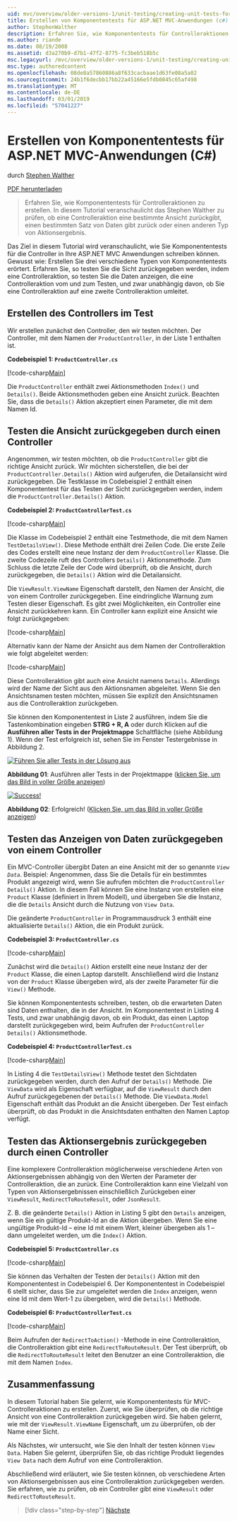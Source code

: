 ```yaml
---
uid: mvc/overview/older-versions-1/unit-testing/creating-unit-tests-for-asp-net-mvc-applications-cs
title: Erstellen von Komponententests für ASP.NET MVC-Anwendungen (c#) | Microsoft-Dokumentation
author: StephenWalther
description: Erfahren Sie, wie Komponententests für Controlleraktionen zu erstellen. In diesem Tutorial veranschaulicht das Stephen Walther zu prüfen, ob eine Controlleraktion eine geben zurückgegeben...
ms.author: riande
ms.date: 08/19/2008
ms.assetid: d3a270b9-d7b1-47f2-8775-fc3beb518b5c
msc.legacyurl: /mvc/overview/older-versions-1/unit-testing/creating-unit-tests-for-asp-net-mvc-applications-cs
msc.type: authoredcontent
ms.openlocfilehash: 08de8a57860886a8f633cacbaae1d63fe08a5a02
ms.sourcegitcommit: 24b1f6decbb17bb22a45166e5fdb0845c65af498
ms.translationtype: MT
ms.contentlocale: de-DE
ms.lasthandoff: 03/01/2019
ms.locfileid: "57041227"
---
```

<a name="creating-unit-tests-for-aspnet-mvc-applications-c"></a>Erstellen von Komponententests für ASP.NET MVC-Anwendungen (C#)
====================
durch [Stephen Walther](https://github.com/StephenWalther)

[PDF herunterladen](http://download.microsoft.com/download/8/4/8/84843d8d-1575-426c-bcb5-9d0c42e51416/ASPNET_MVC_Tutorial_07_CS.pdf)

> Erfahren Sie, wie Komponententests für Controlleraktionen zu erstellen. In diesem Tutorial veranschaulicht das Stephen Walther zu prüfen, ob eine Controlleraktion eine bestimmte Ansicht zurückgibt, einen bestimmten Satz von Daten gibt zurück oder einen anderen Typ von Aktionsergebnis.


Das Ziel in diesem Tutorial wird veranschaulicht, wie Sie Komponententests für die Controller in Ihre ASP.NET MVC Anwendungen schreiben können. Gewusst wie: Erstellen Sie drei verschiedene Typen von Komponententests erörtert. Erfahren Sie, so testen Sie die Sicht zurückgegeben werden, indem eine Controlleraktion, so testen Sie die Daten anzeigen, die eine Controlleraktion vom und zum Testen, und zwar unabhängig davon, ob Sie eine Controlleraktion auf eine zweite Controlleraktion umleitet.

## <a name="creating-the-controller-under-test"></a>Erstellen des Controllers im Test

Wir erstellen zunächst den Controller, den wir testen möchten. Der Controller, mit dem Namen der `ProductController`, in der Liste 1 enthalten ist.

**Codebeispiel 1: `ProductController.cs`**

[!code-csharp[Main](creating-unit-tests-for-asp-net-mvc-applications-cs/samples/sample1.cs)]

Die `ProductController` enthält zwei Aktionsmethoden `Index()` und `Details()`. Beide Aktionsmethoden geben eine Ansicht zurück. Beachten Sie, dass die `Details()` Aktion akzeptiert einen Parameter, die mit dem Namen Id.

## <a name="testing-the-view-returned-by-a-controller"></a>Testen die Ansicht zurückgegeben durch einen Controller

Angenommen, wir testen möchten, ob die `ProductController` gibt die richtige Ansicht zurück. Wir möchten sicherstellen, die bei der `ProductController.Details()` Aktion wird aufgerufen, die Detailansicht wird zurückgegeben. Die Testklasse im Codebeispiel 2 enthält einen Komponententest für das Testen der Sicht zurückgegeben werden, indem die `ProductController.Details()` Aktion.

**Codebeispiel 2: `ProductControllerTest.cs`**

[!code-csharp[Main](creating-unit-tests-for-asp-net-mvc-applications-cs/samples/sample2.cs)]

Die Klasse im Codebeispiel 2 enthält eine Testmethode, die mit dem Namen `TestDetailsView()`. Diese Methode enthält drei Zeilen Code. Die erste Zeile des Codes erstellt eine neue Instanz der dem `ProductController` Klasse. Die zweite Codezeile ruft des Controllers `Details()` Aktionsmethode. Zum Schluss die letzte Zeile der Code wird überprüft, ob die Ansicht, durch zurückgegeben, die `Details()` Aktion wird die Detailansicht.

Die `ViewResult.ViewName` Eigenschaft darstellt, den Namen der Ansicht, die von einem Controller zurückgegeben. Eine eindringliche Warnung zum Testen dieser Eigenschaft. Es gibt zwei Möglichkeiten, ein Controller eine Ansicht zurückkehren kann. Ein Controller kann explizit eine Ansicht wie folgt zurückgegeben:

[!code-csharp[Main](creating-unit-tests-for-asp-net-mvc-applications-cs/samples/sample3.cs)]

Alternativ kann der Name der Ansicht aus dem Namen der Controlleraktion wie folgt abgeleitet werden:

[!code-csharp[Main](creating-unit-tests-for-asp-net-mvc-applications-cs/samples/sample4.cs)]

Diese Controlleraktion gibt auch eine Ansicht namens `Details`. Allerdings wird der Name der Sicht aus den Aktionsnamen abgeleitet. Wenn Sie den Ansichtsnamen testen möchten, müssen Sie explizit den Ansichtsnamen aus die Controlleraktion zurückgeben.

Sie können den Komponententest in Liste 2 ausführen, indem Sie die Tastenkombination eingeben **STRG + R, A** oder durch Klicken auf die **Ausführen aller Tests in der Projektmappe** Schaltfläche (siehe Abbildung 1). Wenn der Test erfolgreich ist, sehen Sie im Fenster Testergebnisse in Abbildung 2.


[![Führen Sie aller Tests in der Lösung aus](creating-unit-tests-for-asp-net-mvc-applications-cs/_static/image2.png)](creating-unit-tests-for-asp-net-mvc-applications-cs/_static/image1.png)

**Abbildung 01**: Ausführen aller Tests in der Projektmappe ([klicken Sie, um das Bild in voller Größe anzeigen](creating-unit-tests-for-asp-net-mvc-applications-cs/_static/image3.png))


[![Success!](creating-unit-tests-for-asp-net-mvc-applications-cs/_static/image5.png)](creating-unit-tests-for-asp-net-mvc-applications-cs/_static/image4.png)

**Abbildung 02**: Erfolgreich! ([Klicken Sie, um das Bild in voller Größe anzeigen](creating-unit-tests-for-asp-net-mvc-applications-cs/_static/image6.png))


## <a name="testing-the-view-data-returned-by-a-controller"></a>Testen das Anzeigen von Daten zurückgegeben von einem Controller

Ein MVC-Controller übergibt Daten an eine Ansicht mit der so genannte *`View Data`*. Beispiel: Angenommen, dass Sie die Details für ein bestimmtes Produkt angezeigt wird, wenn Sie aufrufen möchten die `ProductController Details()` Aktion. In diesem Fall können Sie eine Instanz von erstellen eine `Product` Klasse (definiert in Ihrem Modell), und übergeben Sie die Instanz, die die `Details` Ansicht durch die Nutzung von `View Data`.

Die geänderte `ProductController` in Programmausdruck 3 enthält eine aktualisierte `Details()` Aktion, die ein Produkt zurück.

**Codebeispiel 3: `ProductController.cs`**

[!code-csharp[Main](creating-unit-tests-for-asp-net-mvc-applications-cs/samples/sample5.cs)]

Zunächst wird die `Details()` Aktion erstellt eine neue Instanz der der `Product` Klasse, die einen Laptop darstellt. Anschließend wird die Instanz von der `Product` Klasse übergeben wird, als der zweite Parameter für die `View()` Methode.

Sie können Komponententests schreiben, testen, ob die erwarteten Daten sind Daten enthalten, die in der Ansicht. Im Komponententest in Listing 4 Tests, und zwar unabhängig davon, ob ein Produkt, das einen Laptop darstellt zurückgegeben wird, beim Aufrufen der `ProductController Details()` Aktionsmethode.

**Codebeispiel 4: `ProductControllerTest.cs`**

[!code-csharp[Main](creating-unit-tests-for-asp-net-mvc-applications-cs/samples/sample6.cs)]

In Listing 4 die `TestDetailsView()` Methode testet den Sichtdaten zurückgegeben werden, durch den Aufruf der `Details()` Methode. Die `ViewData` wird als Eigenschaft verfügbar, auf die `ViewResult` durch den Aufruf zurückgegebenen der `Details()` Methode. Die `ViewData.Model` Eigenschaft enthält das Produkt an die Ansicht übergeben. Der Test einfach überprüft, ob das Produkt in die Ansichtsdaten enthalten den Namen Laptop verfügt.

## <a name="testing-the-action-result-returned-by-a-controller"></a>Testen das Aktionsergebnis zurückgegeben durch einen Controller

Eine komplexere Controlleraktion möglicherweise verschiedene Arten von Aktionsergebnissen abhängig von den Werten der Parameter der Controlleraktion, die an zurück. Eine Controlleraktion kann eine Vielzahl von Typen von Aktionsergebnissen einschließlich Zurückgeben einer `ViewResult`, `RedirectToRouteResult`, oder `JsonResult`.

Z. B. die geänderte `Details()` Aktion in Listing 5 gibt den `Details` anzeigen, wenn Sie ein gültige Produkt-Id an die Aktion übergeben. Wenn Sie eine ungültige Produkt-Id – eine Id mit einem Wert, kleiner übergeben als 1 – dann umgeleitet werden, um die `Index()` Aktion.

**Codebeispiel 5: `ProductController.cs`**

[!code-csharp[Main](creating-unit-tests-for-asp-net-mvc-applications-cs/samples/sample7.cs)]

Sie können das Verhalten der Testen der `Details()` Aktion mit den Komponententest in Codebeispiel 6. Der Komponententest in Codebeispiel 6 stellt sicher, dass Sie zur umgeleitet werden die `Index` anzeigen, wenn eine Id mit dem Wert-1 zu übergeben, wird die `Details()` Methode.

**Codebeispiel 6: `ProductControllerTest.cs`**

[!code-csharp[Main](creating-unit-tests-for-asp-net-mvc-applications-cs/samples/sample8.cs)]

Beim Aufrufen der `RedirectToAction()` -Methode in eine Controlleraktion, die Controlleraktion gibt eine `RedirectToRouteResult`. Der Test überprüft, ob die `RedirectToRouteResult` leitet den Benutzer an eine Controlleraktion, die mit dem Namen `Index`.

## <a name="summary"></a>Zusammenfassung

In diesem Tutorial haben Sie gelernt, wie Komponententests für MVC-Controlleraktionen zu erstellen. Zuerst, wie Sie überprüfen, ob die richtige Ansicht von eine Controlleraktion zurückgegeben wird. Sie haben gelernt, wie mit der `ViewResult.ViewName` Eigenschaft, um zu überprüfen, ob der Name einer Sicht.

Als Nächstes, wir untersucht, wie Sie den Inhalt der testen können `View Data`. Haben Sie gelernt, überprüfen Sie, ob das richtige Produkt liegendes `View Data` nach dem Aufruf von eine Controlleraktion.

Abschließend wird erläutert, wie Sie testen können, ob verschiedene Arten von Aktionsergebnissen aus eine Controlleraktion zurückgegeben werden. Sie erfahren, wie zu prüfen, ob ein Controller gibt eine `ViewResult` oder `RedirectToRouteResult`.

> [!div class="step-by-step"]
> [Nächste](creating-unit-tests-for-asp-net-mvc-applications-vb.md)
